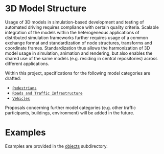 3D Model Structure
==================

Usage of 3D models in simulation-based development and testing of automated driving requires compliance with certain quality criteria. Scalable integration of the models within the heterogeneous applications of distributed simulation frameworks further requires usage of a common exchange format and standardization of node structures, transforms and coordinate frames. Standardization thus allows the harmonization of 3D model usage in simulation, animation and rendering, but also enables the shared use of the same models (e.g. residing in central repositories) across different applications.

Within this project, specifications for the following model categories are drafted:
* [`Pedestrians`](Pedestrian_Structure.md)
* [`Roads and Traffic Infrastructure`](Road_Structure.md)
* [`Vehicles`](Vehicle_Structure.md)

Proposals concerning further model categories (e.g. other traffic participants, buildings, environment) will be added in the future. 

# Examples

Examples are provided in the [objects](objects/) subdirectory.
